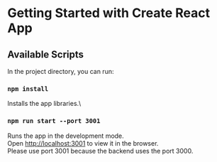 # Getting Started with Create React App

## Available Scripts

In the project directory, you can run:

### `npm install`

Installs the app libraries.\

### `npm run start --port 3001`

Runs the app in the development mode.\
Open [http://localhost:3001](http://localhost:3001) to view it in the browser.\
Please use port 3001 because the backend uses the port 3000.


